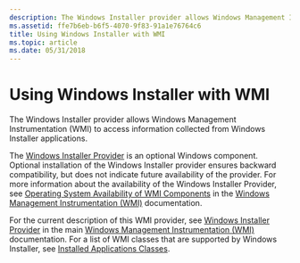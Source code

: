 ```yaml
---
description: The Windows Installer provider allows Windows Management Instrumentation (WMI) to access information collected from Windows Installer applications.
ms.assetid: ffe7b6eb-b6f5-4070-9f83-91a1e76764c6
title: Using Windows Installer with WMI
ms.topic: article
ms.date: 05/31/2018
---
```


# Using Windows Installer with WMI

The Windows Installer provider allows Windows Management Instrumentation (WMI) to access information collected from Windows Installer applications.

The [Windows Installer Provider](/previous-versions/windows/desktop/msiprov/windows-installer-provider) is an optional Windows component. Optional installation of the Windows Installer provider ensures backward compatibility, but does not indicate future availability of the provider. For more information about the availability of the Windows Installer Provider, see [Operating System Availability of WMI Components](../wmisdk/operating-system-availability-of-wmi-components.md) in the [Windows Management Instrumentation (WMI)](../wmisdk/wmi-start-page.md) documentation.

For the current description of this WMI provider, see [Windows Installer Provider](/previous-versions/windows/desktop/msiprov/windows-installer-provider) in the main [Windows Management Instrumentation (WMI)](../wmisdk/wmi-start-page.md) documentation. For a list of WMI classes that are supported by Windows Installer, see [Installed Applications Classes](/previous-versions//aa390887(v=vs.85)).

 

 
